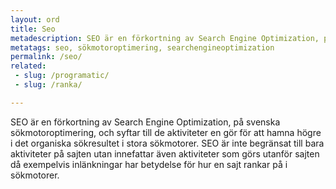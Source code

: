 ```yaml
---
layout: ord
title: Seo
metadescription: SEO är en förkortning av Search Engine Optimization, på svenska sökmotoroptimering, och syftar till de aktiviteter en gör för att hamna högre i det organiska sökresultet i stora sökmotorer. 
metatags: seo, sökmotoroptimering, searchengineoptimization
permalink: /seo/
related:
 - slug: /programatic/
 - slug: /ranka/

---
```


SEO är en förkortning av Search Engine Optimization, på svenska sökmotoroptimering, och syftar till de aktiviteter en gör för att hamna högre i det organiska sökresultet i stora sökmotorer. SEO är inte begränsat till bara aktiviteter på sajten utan innefattar även aktiviteter som görs utanför sajten då exempelvis inlänkningar har betydelse för hur en sajt rankar på i sökmotorer.